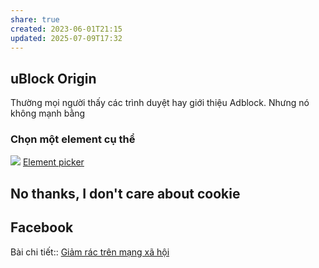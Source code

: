 ```yaml
---
share: true
created: 2023-06-01T21:15
updated: 2025-07-09T17:32
---
```

## uBlock Origin
Thường mọi người thấy các trình duyệt hay giới thiệu Adblock. Nhưng nó không mạnh bằng
### Chọn một element cụ thể
![](https://user-images.githubusercontent.com/95879668/199072316-c25f97c2-b24f-4346-85e3-bd45f848bccb.png)
[Element picker](https://github.com/gorhill/uBlock/wiki/Element-picker)

## No thanks, I don't care about cookie
## Facebook 
Bài chi tiết:: [Giảm rác trên mạng xã hội](./Gi%E1%BA%A3m%20r%C3%A1c%20tr%C3%AAn%20m%E1%BA%A1ng%20x%C3%A3%20h%E1%BB%99i.md)
